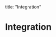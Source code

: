 <frontmatter>
title: "Integration"
</frontmatter>

<link rel="stylesheet" href="{{baseUrl}}/css/textbook.css">

<div class="website-content" id="all">

<div id="title">

# Integration
</div>
<div id="main">

<panel header="## Introduction" type="seamless" alt="introduction" expanded >
  <include src="introduction/index.md#main" />
</panel>

<panel header="## Approaches" type="seamless" alt="approaches" expanded >
  <include src="approaches/index.md#main" />
</panel>

<panel header="## Build Automation" type="seamless" alt="build automation" expanded >
  <include src="buildAutomation/index.md#main" />
</panel>

<panel header="## Review" type="seamless" alt="review" expanded >
  <include src="review/embed.md" boilerplate  />
</panel>

</div>

</div>
